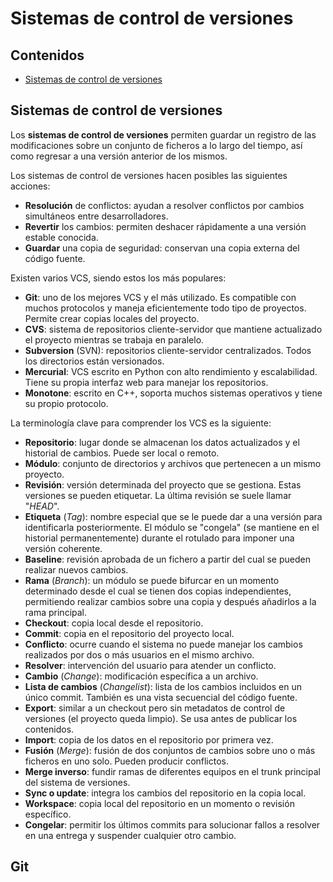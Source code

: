 # Sistemas de control de versiones

## Contenidos

- [Sistemas de control de versiones](#sistemas-de-control-de-versiones-1)

## Sistemas de control de versiones

Los **sistemas de control de versiones** permiten guardar un registro de las modificaciones sobre un conjunto de ficheros a lo largo del tiempo, así como regresar a una versión anterior de los mismos.

Los sistemas de control de versiones hacen posibles las siguientes acciones:

- **Resolución** de conflictos: ayudan a resolver conflictos por cambios simultáneos entre desarrolladores.
- **Revertir** los cambios: permiten deshacer rápidamente a una versión estable conocida.
- **Guardar** una copia de seguridad: conservan una copia externa del código fuente.

Existen varios VCS, siendo estos los más populares:

- **Git**: uno de los mejores VCS y el más utilizado. Es compatible con muchos protocolos y maneja eficientemente todo tipo de proyectos. Permite crear copias locales del proyecto.
- **CVS**: sistema de repositorios cliente-servidor que mantiene actualizado el proyecto mientras se trabaja en paralelo.
- **Subversion** (SVN): repositorios cliente-servidor centralizados. Todos los directorios están versionados.
- **Mercurial**: VCS escrito en Python con alto rendimiento y escalabilidad. Tiene su propia interfaz web para manejar los repositorios.
- **Monotone**: escrito en C++, soporta muchos sistemas operativos y tiene su propio protocolo.

La terminología clave para comprender los VCS es la siguiente:

- **Repositorio**: lugar donde se almacenan los datos actualizados y el historial de cambios. Puede ser local o remoto.
- **Módulo**: conjunto de directorios y archivos que pertenecen a un mismo proyecto.
- **Revisión**: versión determinada del proyecto que se gestiona. Estas versiones se pueden etiquetar. La última revisión se suele llamar "_HEAD_".
- **Etiqueta** (_Tag_): nombre especial que se le puede dar a una versión para identificarla posteriormente. El módulo se "congela" (se mantiene en el historial permanentemente) durante el rotulado para imponer una versión coherente.
- **Baseline**: revisión aprobada de un fichero a partir del cual se pueden realizar nuevos cambios.
- **Rama** (_Branch_): un módulo se puede bifurcar en un momento determinado desde el cual se tienen dos copias independientes, permitiendo realizar cambios sobre una copia y después añadirlos a la rama principal.
- **Checkout**: copia local desde el repositorio.
- **Commit**: copia en el repositorio del proyecto local.
- **Conflicto**: ocurre cuando el sistema no puede manejar los cambios realizados por dos o más usuarios en el mismo archivo.
- **Resolver**: intervención del usuario para atender un conflicto.
- **Cambio** (_Change_): modificación específica a un archivo.
- **Lista de cambios** (_Changelist_): lista de los cambios incluidos en un único commit. También es una vista secuencial del código fuente.
- **Export**: similar a un checkout pero sin metadatos de control de versiones (el proyecto queda limpio). Se usa antes de publicar los contenidos.
- **Import**: copia de los datos en el repositorio por primera vez.
- **Fusión** (_Merge_): fusión de dos conjuntos de cambios sobre uno o más ficheros en uno solo. Pueden producir conflictos.
- **Merge inverso**: fundir ramas de diferentes equipos en el trunk principal del sistema de versiones.
- **Sync o update**: integra los cambios del repositorio en la copia local.
- **Workspace**: copia local del repositorio en un momento o revisión específico.
- **Congelar**: permitir los últimos commits para solucionar fallos a resolver en una entrega y suspender cualquier otro cambio.

## Git
